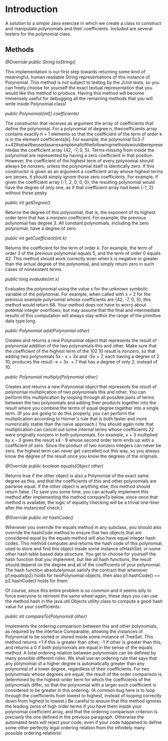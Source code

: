 # Introduction

A solution to a simple Java exercise in which we create a class to construct and manipulate polynomials and their coefficients.
Included are several testers for the polynomial class.

## Methods

*@Override public String toString()*

This implementation is our first step towards returning some kind of meaningful, human readable String representations of ​this instance of ​Polynomial​. This method is not subject to testing by the JUnit tests, so you can freely choose for yourself the exact textual representation that you would like this method to produce. Having this method will become ​immensely useful for debugging all the remaining methods that you will write inside ​Polynomial​ class!

*public Polynomial(int[] coefficients)*

The ​constructor that receives as argument the array of ​coefficients that define the polynomial. For a polynomial of degree ​n,​ the ​coefficients array contains exactly ​n + 1 elements so that the coefficient of the term of order ​k is in the element ​coefficients[k]​. For example, the polynomial 5​x3​ -7​x+42thatwillbeusedasanexampleinallofthefollowingmethodswouldberepresentedas the coefficient array ​{42, -7, 0, 5}​.
Terms missing from inside the polynomial are represented by having a zero coefficient in that position. However, the ​coefficient of the highest term of every polynomial should always be nonzero​, unless the polynomial itself is identically zero. If this constructor is given as an argument a coefficient array whose highest terms are zeroes, it should simply ignore those zero coefficients. For example, if given the coefficient array ​{-1, 2, 0, 0, 0}​, the resulting polynomial would have the degree of only one, as if that coefficient array had been ​{-1, 2} without those pesky      

*public int getDegree()*

Returns the degree of ​this polynomial, that is, the exponent of its highest order term that has a nonzero coefficient. For example, the previous polynomial has degree 3. All constant polynomials, including the zero polynomial, have a degree of zero.

*public int getCoefficient(int k)*

Returns the coefficient for the term of order ​k.​ For example, the term of order 3 of the previous polynomial equals 5, and the term of order 0 equals 42. This method should work correctly even when ​k is negative or greater than the actual degree of the polynomial, and simply return zero in such cases of nonexistent terms.

*public long evaluate(int x)*

Evaluates the polynomial using the value ​x for the unknown symbolic variable of the polynomial. For example, when called with ​x = 2 for the previous example polynomial whose coefficients are {42, -7, 0, 5}​, this method would return ​68​. Your method does not have to worry about potential integer overflows, but may assume that the final and intermediate results of this computation will always stay within the range of the primitive data type ​long​.

*public Polynomial add(Polynomial other)*

Creates and returns a new ​Polynomial object that represents the result of polynomial addition of
the two polynomials ​this and ​other​. Make sure that the coefficient of the highest term of the 102 10
result is nonzero, so that adding two polynomials 5​x​ - ​x​ + 3​x and -5​x​ + 7, each having a degree of 2​
10, produces the result -​x​ + 3x​ ​ + 7 that has a degree of only 2, instead of 10.

*public Polynomial multiply(Polynomial other)*

Creates and returns a new ​Polynomial object that represents the result of polynomial multiplication of two polynomials ​this and ​other​. You can perform this multiplication by looping through all possible pairs of terms between the two polynomials and adding their products together into the result where you combine the terms of equal degree together into a single term. (If you are going to do this properly, you can perform the multiplication according to ​Horner's rule that is both faster and more numerically stable than the naive approach.)
 You should again note that multiplication can cancel out some internal terms whose coefficients 22
were originally nonzero in both polynomials. For example, ​x​ + 3 multiplied by ​x​ - 3 gives the result x4​ - 9 whose second order term ends up with a coefficient of zero. Since the product of two nonzero integers can never be zero, the highest term can never get cancelled out this way, so you always know the degree of the result once you know the degrees of the originals.

*@Override public boolean equals(Object other)*

Returns ​true if the ​other object is also a ​Polynomial of the exact same degree as ​this​, and that the coefficients of ​this and ​other polynomials are pairwise equal. If the ​other object is anything else, this method should return ​false​.
(To save you some time, you can actually implement this method after implementing the method compareTo below, since once that method is available, the logic of equality checking will be a trivial one-liner after the ​instanceof​ check.)

*@Override public int hashCode()*

Whenever you override the ​equals method in any subclass, you should also override the ​hashCode method to ensure that two objects that are considered equal by the ​equals method will also have equal integer hash codes. This method computes and returns the ​hash code of this polynomial, used to store and find this object inside some instance of ​HashSet<Polynomial>​, or some other ​hash table​ based data structure.
You get to choose for yourself the hash function that you implement, but like all hash functions, the result should depend on the degree and all of the coefficients of your polynomial. The hash function absolutely ​must satisfy the contract that whenever ​p1.equals(p2) holds for two ​Polynomial objects, then also ​p1.hashCode() == p2.hashCode()​ holds for them.
 
Of course, since this entire problem is so common and it seems silly to force everyone to reinvent the same wheel again, these days you can use the method ​hash in the ​java.util.Objects utility class to compute a good hash value for your coefficients.

*public int compareTo(Polynomial other)*

Implements the ​ordering comparison between ​this and ​other polynomials, as required by the interface ​Comparable<Polynomial>​, allowing the instances of ​Polynomial to be ​sorted or stored inside some instance of ​TreeSet<Polynomial>​. This method returns ​+1 if ​this is greater than other​, ​-1 if ​other is greater than ​this​, and returns a ​0 if both polynomials are equal in the sense of the ​equals​ method.
A total ordering relation between polynomials can be defined by many possible different rules. We shall use an ordering rule that says that ​any polynomial of a higher degree is automatically greater than any polynomial of a lower degree​, regardless of their coefficients. For two polynomials whose degrees are equal, the result of the order comparison is determined by ​the highest-order term for which the coefficients of the polynomials differ​, so that the polynomial with a larger such coefficient is considered to be greater in this ordering. (A common bug here is to loop through the coefficients from lowest to highest, instead of looping correctly down from highest to lowest.)
Be careful to ensure that this method ignores the leading zeros of high order terms if you have them inside your polynomial coefficient array, and that ​the ordering comparison criterion is precisely the one defined in the previous paragraph​. Otherwise the automated tests will reject your code, even if your code happened to define some other perfectly legal ordering relation from the infinitely many possible ordering relations!

